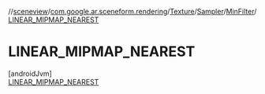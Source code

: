 //[sceneview](../../../../../../index.md)/[com.google.ar.sceneform.rendering](../../../../index.md)/[Texture](../../../index.md)/[Sampler](../../index.md)/[MinFilter](../index.md)/[LINEAR_MIPMAP_NEAREST](index.md)

# LINEAR_MIPMAP_NEAREST

[androidJvm]\
[LINEAR_MIPMAP_NEAREST](index.md)
